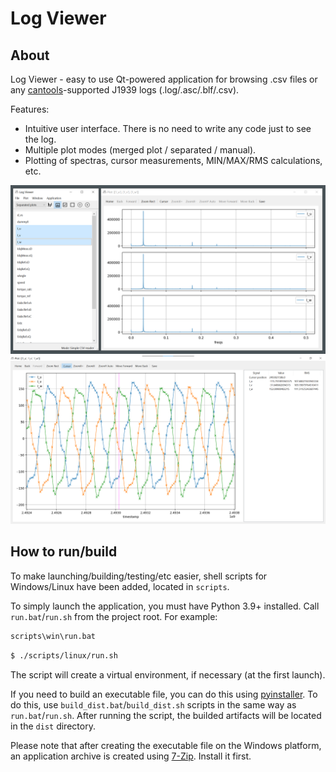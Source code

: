 # Log Viewer

## About

Log Viewer - easy to use Qt-powered application for browsing .csv files or any [cantools](https://cantools.readthedocs.io/)-supported J1939 logs (.log/.asc/.blf/.csv).

Features:
- Intuitive user interface. There is no need to write any code just to see the log.
- Multiple plot modes (merged plot / separated / manual).
- Plotting of spectras, cursor measurements, MIN/MAX/RMS calculations, etc.

![plot2](./resource/screenshots/plot2.png "Main window & spectrum")
![plot1](./resource/screenshots/plot1.png "Plotting phase currents")

## How to run/build

To make launching/building/testing/etc easier, shell scripts for Windows/Linux have been added, located in `scripts`.

To simply launch the application, you must have Python 3.9+ installed. Call `run.bat`/`run.sh` from the project root. For example:

```bat
scripts\win\run.bat
```

```bash
$ ./scripts/linux/run.sh
```

The script will create a virtual environment, if necessary (at the first launch).

If you need to build an executable file, you can do this using [pyinstaller](https://pyinstaller.org/). To do this, use `build_dist.bat`/`build_dist.sh` scripts in the same way as `run.bat`/`run.sh`. After running the script, the builded artifacts will be located in the `dist` directory.

Please note that after creating the executable file on the Windows platform, an application archive is created using [7-Zip](https://www.7-zip.org/). Install it first.
